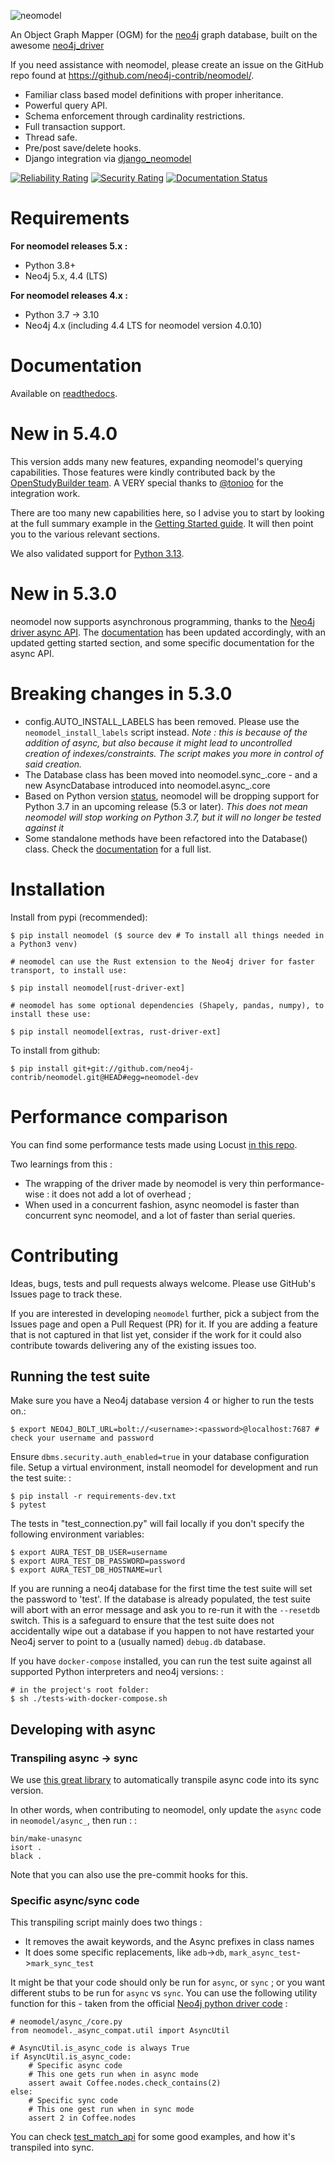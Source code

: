 ![neomodel](https://raw.githubusercontent.com/neo4j-contrib/neomodel/master/doc/source/_static/neomodel-300.png)

An Object Graph Mapper (OGM) for the [neo4j](https://neo4j.com/) graph
database, built on the awesome
[neo4j_driver](https://github.com/neo4j/neo4j-python-driver)

If you need assistance with neomodel, please create an issue on the
GitHub repo found at <https://github.com/neo4j-contrib/neomodel/>.

-   Familiar class based model definitions with proper inheritance.
-   Powerful query API.
-   Schema enforcement through cardinality restrictions.
-   Full transaction support.
-   Thread safe.
-   Pre/post save/delete hooks.
-   Django integration via
    [django_neomodel](https://github.com/neo4j-contrib/django-neomodel)

[![Reliability Rating](https://sonarcloud.io/api/project_badges/measure?project=neo4j-contrib_neomodel&metric=reliability_rating)](https://sonarcloud.io/summary/new_code?id=neo4j-contrib_neomodel)
[![Security Rating](https://sonarcloud.io/api/project_badges/measure?project=neo4j-contrib_neomodel&metric=security_rating)](https://sonarcloud.io/summary/new_code?id=neo4j-contrib_neomodel)
[![Documentation Status](https://readthedocs.org/projects/neomodel/badge/?version=latest)](https://neomodel.readthedocs.io/en/latest/?badge=latest)

# Requirements

**For neomodel releases 5.x :**

-   Python 3.8+
-   Neo4j 5.x, 4.4 (LTS)

**For neomodel releases 4.x :**

-   Python 3.7 -\> 3.10
-   Neo4j 4.x (including 4.4 LTS for neomodel version 4.0.10)

# Documentation

Available on
[readthedocs](http://neomodel.readthedocs.org).

# New in 5.4.0

This version adds many new features, expanding neomodel's querying capabilities. Those features were kindly contributed back by the [OpenStudyBuilder team](https://openstudybuilder.com/). A VERY special thanks to [@tonioo](https://github.com/tonioo) for the integration work.

There are too many new capabilities here, so I advise you to start by looking at the full summary example in the [Getting Started guide](https://neomodel.readthedocs.io/en/latest/getting_started.html#full-example). It will then point you to the various relevant sections.

We also validated support for [Python 3.13](https://docs.python.org/3/whatsnew/3.13.html).

# New in 5.3.0

neomodel now supports asynchronous programming, thanks to the [Neo4j driver async API](https://neo4j.com/docs/api/python-driver/current/async_api.html). The [documentation](http://neomodel.readthedocs.org) has been updated accordingly, with an updated getting started section, and some specific documentation for the async API.

# Breaking changes in 5.3.0

- config.AUTO_INSTALL_LABELS has been removed. Please use the `neomodel_install_labels` script instead. _Note : this is because of the addition of async, but also because it might lead to uncontrolled creation of indexes/constraints. The script makes you more in control of said creation._
- The Database class has been moved into neomodel.sync_.core - and a new AsyncDatabase introduced into neomodel.async_.core
- Based on Python version [status](https://devguide.python.org/versions/),
neomodel will be dropping support for Python 3.7 in an upcoming release
(5.3 or later). _This does not mean neomodel will stop working on Python 3.7, but
it will no longer be tested against it_
- Some standalone methods have been refactored into the Database() class. Check the [documentation](http://neomodel.readthedocs.org) for a full list.

# Installation

Install from pypi (recommended):

    $ pip install neomodel ($ source dev # To install all things needed in a Python3 venv)

    # neomodel can use the Rust extension to the Neo4j driver for faster transport, to install use:

    $ pip install neomodel[rust-driver-ext]

    # neomodel has some optional dependencies (Shapely, pandas, numpy), to install these use:

    $ pip install neomodel[extras, rust-driver-ext]

To install from github:

    $ pip install git+git://github.com/neo4j-contrib/neomodel.git@HEAD#egg=neomodel-dev

# Performance comparison

You can find some performance tests made using Locust [in this repo](https://github.com/mariusconjeaud/neomodel-locust).

Two learnings from this :

* The wrapping of the driver made by neomodel is very thin performance-wise : it does not add a lot of overhead ;
* When used in a concurrent fashion, async neomodel is faster than concurrent sync neomodel, and a lot of faster than serial queries.

# Contributing

Ideas, bugs, tests and pull requests always welcome. Please use
GitHub\'s Issues page to track these.

If you are interested in developing `neomodel` further, pick a subject
from the Issues page and open a Pull Request (PR) for it. If you are
adding a feature that is not captured in that list yet, consider if the
work for it could also contribute towards delivering any of the existing
issues too.

## Running the test suite

Make sure you have a Neo4j database version 4 or higher to run the tests
on.:

    $ export NEO4J_BOLT_URL=bolt://<username>:<password>@localhost:7687 # check your username and password

Ensure `dbms.security.auth_enabled=true` in your database configuration
file. Setup a virtual environment, install neomodel for development and
run the test suite: :

    $ pip install -r requirements-dev.txt
    $ pytest

The tests in \"test_connection.py\" will fail locally if you don\'t
specify the following environment variables:

    $ export AURA_TEST_DB_USER=username
    $ export AURA_TEST_DB_PASSWORD=password
    $ export AURA_TEST_DB_HOSTNAME=url

If you are running a neo4j database for the first time the test suite
will set the password to \'test\'. If the database is already populated,
the test suite will abort with an error message and ask you to re-run it
with the `--resetdb` switch. This is a safeguard to ensure that the test
suite does not accidentally wipe out a database if you happen to not
have restarted your Neo4j server to point to a (usually named)
`debug.db` database.

If you have `docker-compose` installed, you can run the test suite
against all supported Python interpreters and neo4j versions: :

    # in the project's root folder:
    $ sh ./tests-with-docker-compose.sh

## Developing with async

### Transpiling async -> sync

We use [this great library](https://github.com/python-trio/unasync) to automatically transpile async code into its sync version.

In other words, when contributing to neomodel, only update the `async` code in `neomodel/async_`, then run : :

    bin/make-unasync
    isort .
    black .

Note that you can also use the pre-commit hooks for this.

### Specific async/sync code
This transpiling script mainly does two things :

- It removes the await keywords, and the Async prefixes in class names
- It does some specific replacements, like `adb`->`db`, `mark_async_test`->`mark_sync_test`

It might be that your code should only be run for `async`, or `sync` ; or you want different stubs to be run for `async` vs `sync`.
You can use the following utility function for this - taken from the official [Neo4j python driver code](https://github.com/neo4j/neo4j-python-driver) :

    # neomodel/async_/core.py
    from neomodel._async_compat.util import AsyncUtil

    # AsyncUtil.is_async_code is always True
    if AsyncUtil.is_async_code:
        # Specific async code
        # This one gets run when in async mode
        assert await Coffee.nodes.check_contains(2)
    else:
        # Specific sync code
        # This one gest run when in sync mode
        assert 2 in Coffee.nodes

You can check [test_match_api](test/async_/test_match_api.py) for some good examples, and how it's transpiled into sync.

